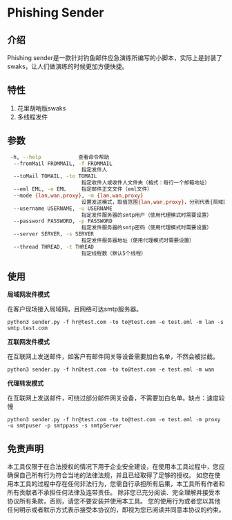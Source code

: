 # Phishing Sender

## 介绍

Phishing sender是一款针对钓鱼邮件应急演练所编写的小脚本，实际上是封装了swaks，让人们做演练的时候更加方便快捷。



## 特性

1. 花里胡哨版swaks
2. 多线程发件



## 参数

``` bash
 -h, --help            查看命令帮助
  --fromMail FROMMAIL, -f FROMMAIL
                        指定发件人
  --toMail TOMAIL, -to TOMAIL
                        指定收件人或收件人文件夹（格式：每行一个邮箱地址）
  --eml EML, -e EML     指定邮件正文文件（eml文件）
  --mode {lan,wan,proxy}, -m {lan,wan,proxy}
                        设置发送模式，取值范围{lan,wan,proxy}，分别代表{局域网, 互联网, 代理}
  --username USERNAME, -u USERNAME
                        指定发件服务器的smtp用户（使用代理模式时需要设置）
  --password PASSWORD, -p PASSWORD
                        指定发件服务器的smtp密码（使用代理模式时需要设置）
  --server SERVER, -s SERVER
                        指定发件服务器地址（使用代理模式时需要设置）
  --thread THREAD, -t THREAD
                        指定线程数（默认5个线程）

```



## 使用

**局域网发件模式**

在客户现场接入局域网，且网络可达smtp服务器。

```
python3 sender.py -f hr@test.com -to to@test.com -e test.eml -m lan -s smtp.test.com
```

**互联网发件模式**

在互联网上发送邮件，如客户有邮件网关等设备需要加白名单，不然会被拦截。

```
python3 sender.py -f hr@test.com -to to@test.com -e test.eml -m wan
```

**代理转发模式**

在互联网上发送邮件，可绕过部分邮件网关设备，不需要加白名单。缺点：速度较慢

```
python3 sender.py -f hr@test.com -to to@test.com -e test.eml -m proxy -u smtpuser -p smtppass -s smtpServer
```



## 免责声明

本工具仅限于在合法授权的情况下用于企业安全建设，在使用本工具过程中，您应确保自己所有行为符合当地的法律法规，并且已经取得了足够的授权。 如您在使用本工具的过程中存在任何非法行为，您需自行承担所有后果，本工具所有作者和所有贡献者不承担任何法律及连带责任。 除非您已充分阅读、完全理解并接受本协议所有条款，否则，请您不要安装并使用本工具。 您的使用行为或者您以其他任何明示或者默示方式表示接受本协议的，即视为您已阅读并同意本协议的约束。